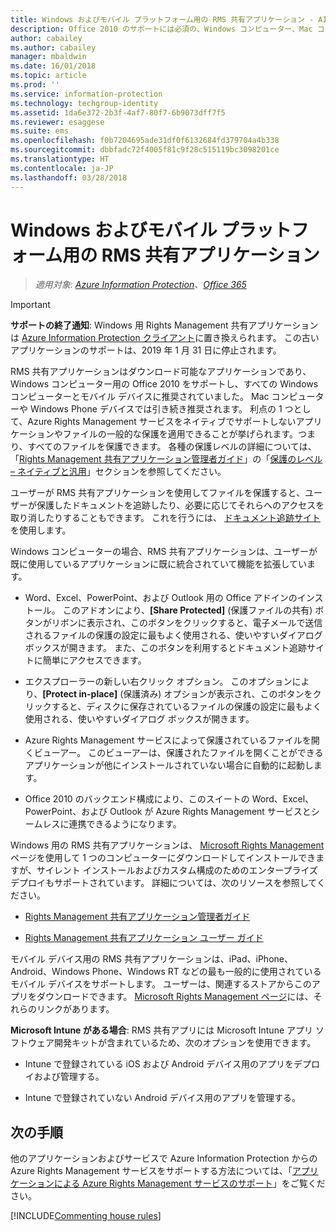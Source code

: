 ```yaml
---
title: Windows およびモバイル プラットフォーム用の RMS 共有アプリケーション - AIP
description: Office 2010 のサポートには必須の、Windows コンピューター、Mac コンピューター、モバイル デバイスにも推奨される、無料でダウンロードできるアプリケーションとして RMS 共有アプリケーションが Azure RMS をサポートする方法について説明します。
author: cabailey
ms.author: cabailey
manager: mbaldwin
ms.date: 16/01/2018
ms.topic: article
ms.prod: ''
ms.service: information-protection
ms.technology: techgroup-identity
ms.assetid: 1da6e372-2b3f-4af7-80f7-6b9073dff7f5
ms.reviewer: esaggese
ms.suite: ems
ms.openlocfilehash: f0b7204695ade31df0f6132684fd379704a4b338
ms.sourcegitcommit: dbbfadc72f4005f81c9f28c515119bc3098201ce
ms.translationtype: HT
ms.contentlocale: ja-JP
ms.lasthandoff: 03/28/2018
---
```

# <a name="rms-sharing-application-for-windows-and-mobile-platforms"></a>Windows およびモバイル プラットフォーム用の RMS 共有アプリケーション

>*適用対象: [Azure Information Protection](https://azure.microsoft.com/pricing/details/information-protection)、[Office 365](http://download.microsoft.com/download/E/C/F/ECF42E71-4EC0-48FF-AA00-577AC14D5B5C/Azure_Information_Protection_licensing_datasheet_EN-US.pdf)*

> [!IMPORTANT]
> **サポートの終了通知**: Windows 用 Rights Management 共有アプリケーションは [Azure Information Protection クライアント](../rms-client/aip-client.md)に置き換えられます。 この古いアプリケーションのサポートは、2019 年 1 月 31 日に停止されます。 
 
RMS 共有アプリケーションはダウンロード可能なアプリケーションであり、Windows コンピューター用の Office 2010 をサポートし、すべての Windows コンピューターとモバイル デバイスに推奨されていました。 Mac コンピューターや Windows Phone デバイスでは引き続き推奨されます。 利点の 1 つとして、Azure Rights Management サービスをネイティブでサポートしないアプリケーションやファイルの一般的な保護を適用できることが挙げられます。つまり、すべてのファイルを保護できます。 各種の保護レベルの詳細については、「[Rights Management 共有アプリケーション管理者ガイド](../rms-client/sharing-app-admin-guide-technical.md#levels-of-protection--native-and-generic)」の「[保護のレベル – ネイティブと汎用](../rms-client/sharing-app-admin-guide.md)」セクションを参照してください。

ユーザーが RMS 共有アプリケーションを使用してファイルを保護すると、ユーザーが保護したドキュメントを追跡したり、必要に応じてそれらへのアクセスを取り消したりすることもできます。 これを行うには、 [ドキュメント追跡サイト](http://go.microsoft.com/fwlink/?LinkId=529562)を使用します。

Windows コンピューターの場合、RMS 共有アプリケーションは、ユーザーが既に使用しているアプリケーションに既に統合されていて機能を拡張しています。

-   Word、Excel、PowerPoint、および Outlook 用の Office アドインのインストール。 このアドオンにより、**[Share Protected]** (保護ファイルの共有) ボタンがリボンに表示され、このボタンをクリックすると、電子メールで送信されるファイルの保護の設定に最もよく使用される、使いやすいダイアログ ボックスが開きます。 また、このボタンを利用するとドキュメント追跡サイトに簡単にアクセスできます。

-   エクスプローラーの新しい右クリック オプション。 このオプションにより、**[Protect in-place]** (保護済み) オプションが表示され、このボタンをクリックすると、ディスクに保存されているファイルの保護の設定に最もよく使用される、使いやすいダイアログ ボックスが開きます。

-   Azure Rights Management サービスによって保護されているファイルを開くビューアー。 このビューアーは、保護されたファイルを開くことができるアプリケーションが他にインストールされていない場合に自動的に起動します。

-   Office 2010 のバックエンド構成により、このスイートの Word、Excel、PowerPoint、および Outlook が Azure Rights Management サービスとシームレスに連携できるようになります。

Windows 用の RMS 共有アプリケーションは、 [Microsoft Rights Management](http://go.microsoft.com/fwlink/?LinkId=303970)ページを使用して 1 つのコンピューターにダウンロードしてインストールできますが、サイレント インストールおよびカスタム構成のためのエンタープライズ デプロイもサポートされています。 詳細については、次のリソースを参照してください。

-   [Rights Management 共有アプリケーション管理者ガイド](../rms-client/sharing-app-admin-guide.md)

-   [Rights Management 共有アプリケーション ユーザー ガイド](../rms-client/sharing-app-user-guide.md)

モバイル デバイス用の RMS 共有アプリケーションは、iPad、iPhone、Android、Windows Phone、Windows RT などの最も一般的に使用されているモバイル デバイスをサポートします。 ユーザーは、関連するストアからこのアプリをダウンロードできます。 [Microsoft Rights Management ページ](http://go.microsoft.com/fwlink/?LinkId=303970)には、それらのリンクがあります。

**Microsoft Intune がある場合**: RMS 共有アプリには Microsoft Intune アプリ ソフトウェア開発キットが含まれているため、次のオプションを使用できます。

-   Intune で登録されている iOS および Android デバイス用のアプリをデプロイおよび管理する。

-   Intune で登録されていない Android デバイス用のアプリを管理する。


## <a name="next-steps"></a>次の手順
他のアプリケーションおよびサービスで Azure Information Protection からの Azure Rights Management サービスをサポートする方法については、「[アプリケーションによる Azure Rights Management サービスのサポート](applications-support.md)」をご覧ください。

[!INCLUDE[Commenting house rules](../includes/houserules.md)]
